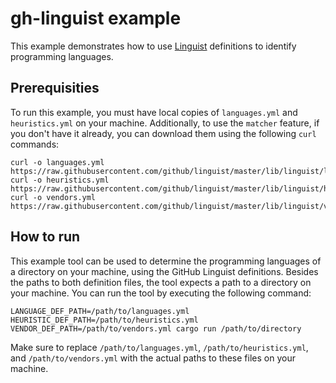 # gh-linguist example

This example demonstrates how to use [Linguist](https://github.com/github/linguist) 
definitions to identify programming languages.


## Prerequisities

To run this example, you must have local copies of `languages.yml` and `heuristics.yml` on your
machine. Additionally, to use the `matcher` feature, if you don't have it already, you can download
them using the following `curl` commands:

```
curl -o languages.yml https://raw.githubusercontent.com/github/linguist/master/lib/linguist/languages.yml
curl -o heuristics.yml https://raw.githubusercontent.com/github/linguist/master/lib/linguist/heuristics.yml
curl -o vendors.yml https://raw.githubusercontent.com/github/linguist/master/lib/linguist/vendor.yml
```

## How to run

This example tool can be used to determine the programming languages of a directory on your machine,
using the GitHub Linguist definitions. Besides the paths to both definition files, the tool expects
a path to a directory on your machine. You can run the tool by executing the following command:

```
LANGUAGE_DEF_PATH=/path/to/languages.yml HEURISTIC_DEF_PATH=/path/to/heuristics.yml VENDOR_DEF_PATH=/path/to/vendors.yml cargo run /path/to/directory
```

Make sure to replace `/path/to/languages.yml`, `/path/to/heuristics.yml`, and `/path/to/vendors.yml` with the actual paths to
these files on your machine.
